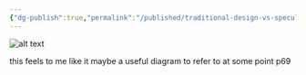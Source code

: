 ```yaml
---
{"dg-publish":true,"permalink":"/published/traditional-design-vs-speculative-design-diagram/"}
---
```


![alt text](/img/user/images/traditional-vs-speculative.png)

this feels to me like it maybe a useful diagram to refer to at some point p69